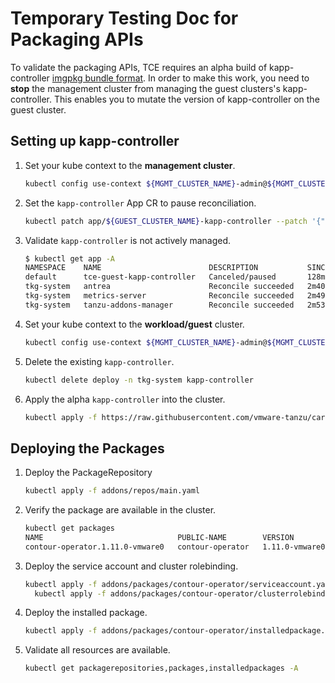 # Temporary Testing Doc for Packaging APIs

To validate the packaging APIs, TCE requires an alpha build of kapp-controller
[imgpkg bundle
format](https://github.com/vmware-tanzu/carvel-kapp-controller/issues/57). In
order to make this work, you need to **stop** the management cluster from
managing the guest clusters's kapp-controller. This enables you to mutate the
version of kapp-controller on the guest cluster.

## Setting up kapp-controller

1. Set your kube context to the **management cluster**.

    ```sh
    kubectl config use-context ${MGMT_CLUSTER_NAME}-admin@${MGMT_CLUSTER_NAME}
    ```

1. Set the `kapp-controller` App CR to pause reconciliation.

    ```sh
    kubectl patch app/${GUEST_CLUSTER_NAME}-kapp-controller --patch '{"spec":{"paused":true}}' --type=merge
    ```

1. Validate `kapp-controller` is not actively managed.

    ```sh
    $ kubectl get app -A
    NAMESPACE    NAME                        DESCRIPTION           SINCE-DEPLOY   AGE
    default      tce-guest-kapp-controller   Canceled/paused       128m           135m
    tkg-system   antrea                      Reconcile succeeded   2m40s          152m
    tkg-system   metrics-server              Reconcile succeeded   2m49s          149m
    tkg-system   tanzu-addons-manager        Reconcile succeeded   2m53s          153m
    ```

1. Set your kube context to the **workload/guest** cluster.

    ```sh
    kubectl config use-context ${MGMT_CLUSTER_NAME}-admin@${MGMT_CLUSTER_NAME}
    ```

1. Delete the existing `kapp-controller`.

   ```sh
   kubectl delete deploy -n tkg-system kapp-controller
   ```

1. Apply the alpha `kapp-controller` into the cluster.

   ```sh
   kubectl apply -f https://raw.githubusercontent.com/vmware-tanzu/carvel-kapp-controller/dev-packaging/alpha-releases/v0.17.0-alpha.1.yml
   ```

## Deploying the Packages

1. Deploy the PackageRepository

   ```sh
   kubectl apply -f addons/repos/main.yaml
   ```

1. Verify the package are available in the cluster.

   ```sh
   kubectl get packages
   NAME                              PUBLIC-NAME        VERSION          AGE
   contour-operator.1.11.0-vmware0   contour-operator   1.11.0-vmware0   112m
   ```

1. Deploy the service account and cluster rolebinding.

   ```sh
   kubectl apply -f addons/packages/contour-operator/serviceaccount.yaml &&\
     kubectl apply -f addons/packages/contour-operator/clusterrolebinding.yaml
   ```

1. Deploy the installed package.

   ```sh
   kubectl apply -f addons/packages/contour-operator/installedpackage.yaml
   ```

1. Validate all resources are available.

   ```sh
   kubectl get packagerepositories,packages,installedpackages -A
   ```
